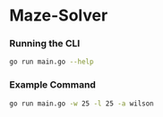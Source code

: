 # Maze-Solver

### Running the CLI
```sh
go run main.go --help
``` 

### Example Command
```sh
go run main.go -w 25 -l 25 -a wilson
```